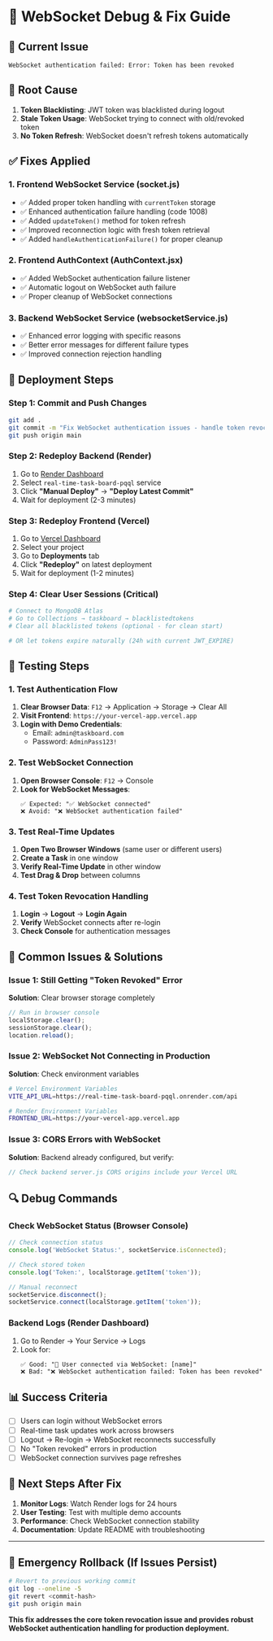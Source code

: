 # 🔧 WebSocket Debug & Fix Guide

## 🚨 **Current Issue**
```
WebSocket authentication failed: Error: Token has been revoked
```

## 🎯 **Root Cause**
1. **Token Blacklisting**: JWT token was blacklisted during logout
2. **Stale Token Usage**: WebSocket trying to connect with old/revoked token
3. **No Token Refresh**: WebSocket doesn't refresh tokens automatically

## ✅ **Fixes Applied**

### **1. Frontend WebSocket Service (socket.js)**
- ✅ Added proper token handling with `currentToken` storage
- ✅ Enhanced authentication failure handling (code 1008)
- ✅ Added `updateToken()` method for token refresh
- ✅ Improved reconnection logic with fresh token retrieval
- ✅ Added `handleAuthenticationFailure()` for proper cleanup

### **2. Frontend AuthContext (AuthContext.jsx)**
- ✅ Added WebSocket authentication failure listener
- ✅ Automatic logout on WebSocket auth failure
- ✅ Proper cleanup of WebSocket connections

### **3. Backend WebSocket Service (websocketService.js)**
- ✅ Enhanced error logging with specific reasons
- ✅ Better error messages for different failure types
- ✅ Improved connection rejection handling

## 🚀 **Deployment Steps**

### **Step 1: Commit and Push Changes**
```bash
git add .
git commit -m "Fix WebSocket authentication issues - handle token revocation"
git push origin main
```

### **Step 2: Redeploy Backend (Render)**
1. Go to [Render Dashboard](https://render.com)
2. Select `real-time-task-board-pqql` service
3. Click **"Manual Deploy"** → **"Deploy Latest Commit"**
4. Wait for deployment (2-3 minutes)

### **Step 3: Redeploy Frontend (Vercel)**
1. Go to [Vercel Dashboard](https://vercel.com)
2. Select your project
3. Go to **Deployments** tab
4. Click **"Redeploy"** on latest deployment
5. Wait for deployment (1-2 minutes)

### **Step 4: Clear User Sessions (Critical)**
```bash
# Connect to MongoDB Atlas
# Go to Collections → taskboard → blacklistedtokens
# Clear all blacklisted tokens (optional - for clean start)

# OR let tokens expire naturally (24h with current JWT_EXPIRE)
```

## 🧪 **Testing Steps**

### **1. Test Authentication Flow**
1. **Clear Browser Data**: `F12` → Application → Storage → Clear All
2. **Visit Frontend**: `https://your-vercel-app.vercel.app`
3. **Login with Demo Credentials**:
   - Email: `admin@taskboard.com`
   - Password: `AdminPass123!`

### **2. Test WebSocket Connection**
1. **Open Browser Console**: `F12` → Console
2. **Look for WebSocket Messages**:
   ```
   ✅ Expected: "✅ WebSocket connected"
   ❌ Avoid: "❌ WebSocket authentication failed"
   ```

### **3. Test Real-Time Updates**
1. **Open Two Browser Windows** (same user or different users)
2. **Create a Task** in one window
3. **Verify Real-Time Update** in other window
4. **Test Drag & Drop** between columns

### **4. Test Token Revocation Handling**
1. **Login** → **Logout** → **Login Again**
2. **Verify** WebSocket connects after re-login
3. **Check Console** for authentication messages

## 🐛 **Common Issues & Solutions**

### **Issue 1: Still Getting "Token Revoked" Error**
**Solution**: Clear browser storage completely
```javascript
// Run in browser console
localStorage.clear();
sessionStorage.clear();
location.reload();
```

### **Issue 2: WebSocket Not Connecting in Production**
**Solution**: Check environment variables
```bash
# Vercel Environment Variables
VITE_API_URL=https://real-time-task-board-pqql.onrender.com/api

# Render Environment Variables  
FRONTEND_URL=https://your-vercel-app.vercel.app
```

### **Issue 3: CORS Errors with WebSocket**
**Solution**: Backend already configured, but verify:
```javascript
// Check backend server.js CORS origins include your Vercel URL
```

## 🔍 **Debug Commands**

### **Check WebSocket Status (Browser Console)**
```javascript
// Check connection status
console.log('WebSocket Status:', socketService.isConnected);

// Check stored token
console.log('Token:', localStorage.getItem('token'));

// Manual reconnect
socketService.disconnect();
socketService.connect(localStorage.getItem('token'));
```

### **Backend Logs (Render Dashboard)**
1. Go to Render → Your Service → Logs
2. Look for:
   ```
   ✅ Good: "🔌 User connected via WebSocket: [name]"
   ❌ Bad: "❌ WebSocket authentication failed: Token has been revoked"
   ```

## 📊 **Success Criteria**

- [ ] Users can login without WebSocket errors
- [ ] Real-time task updates work across browsers
- [ ] Logout → Re-login → WebSocket reconnects successfully  
- [ ] No "Token revoked" errors in production
- [ ] WebSocket connection survives page refreshes

## 🎯 **Next Steps After Fix**

1. **Monitor Logs**: Watch Render logs for 24 hours
2. **User Testing**: Test with multiple demo accounts
3. **Performance**: Check WebSocket connection stability
4. **Documentation**: Update README with troubleshooting

---

## 🚨 **Emergency Rollback** (If Issues Persist)

```bash
# Revert to previous working commit
git log --oneline -5
git revert <commit-hash>
git push origin main
```

**This fix addresses the core token revocation issue and provides robust WebSocket authentication handling for production deployment.**
